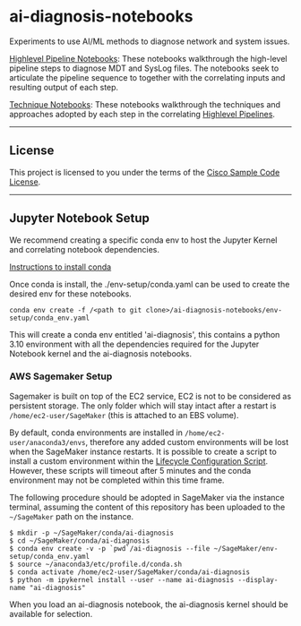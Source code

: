 # ai-diagnosis-notebooks
Experiments to use AI/ML methods to diagnose network and system issues.

[Highlevel Pipeline Notebooks](./highlevel-pipelines/README.md): These notebooks walkthrough the high-level pipeline steps to diagnose MDT and SysLog files.  The notebooks seek to articulate the pipeline sequence to together with the correlating inputs and resulting output of each step. 

[Technique Notebooks](./techniques/README.md): These notebooks walkthrough the techniques and approaches adopted by each step in the correlating [Highlevel Pipelines](../highlevel-pipelines/README.md).

---

## License

This project is licensed to you under the terms of the [Cisco Sample Code License](./LICENSE).

---
## Jupyter Notebook Setup
We recommend creating a specific conda env to host the Jupyter Kernel and correlating notebook dependencies.

[Instructions to install conda](https://conda.io/projects/conda/en/latest/user-guide/install/index.html)

Once conda is install, the ./env-setup/conda.yaml can be used to create the desired env for these notebooks.

```
conda env create -f /<path to git clone>/ai-diagnosis-notebooks/env-setup/conda_env.yaml
```

This will create a conda env entitled 'ai-diagnosis', this contains a python 3.10 environment with all the dependencies required for the Jupyter Notebook kernel and the ai-diagnosis notebooks.

### AWS Sagemaker Setup

Sagemaker is built on top of the EC2 service, EC2 is not to be considered as persistent storage. The only folder which will stay intact after a restart is `/home/ec2-user/SageMaker` (this is attached to an EBS volume).

By default, conda environments are installed in `/home/ec2-user/anaconda3/envs`, therefore any added custom environments will be lost when the SageMaker instance restarts.  It is possible to create a script to install a custom environment within the [Lifecycle Configuration Script](https://docs.aws.amazon.com/sagemaker/latest/dg/notebook-lifecycle-config.html).  However, these scripts will timeout after 5 minutes and the conda environment may not be completed within this time frame.  

The following procedure should be adopted in SageMaker via the instance terminal, assuming the content of this repository has been uploaded to the `~/SageMaker` path on the instance.
```
$ mkdir -p ~/SageMaker/conda/ai-diagnosis
$ cd ~/SageMaker/conda/ai-diagnosis
$ conda env create -v -p `pwd`/ai-diagnosis --file ~/SageMaker/env-setup/conda_env.yaml
$ source ~/anaconda3/etc/profile.d/conda.sh
$ conda activate /home/ec2-user/SageMaker/conda/ai-diagnosis
$ python -m ipykernel install --user --name ai-diagnosis --display-name "ai-diagnosis"
```

When you load an ai-diagnosis notebook, the ai-diagnosis kernel should be available for selection.